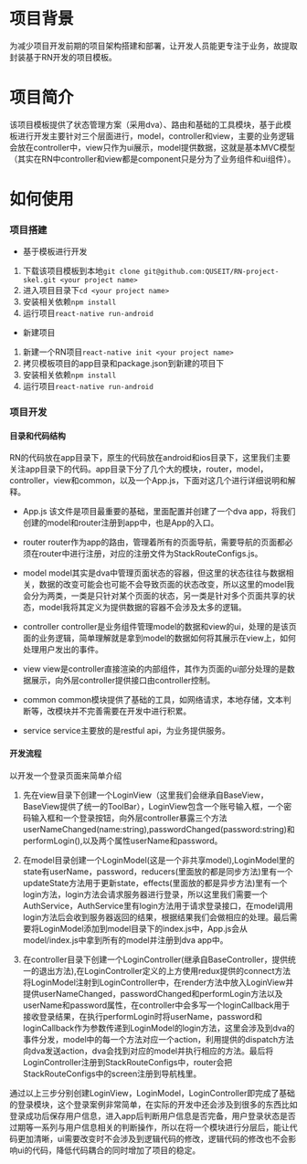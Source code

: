 # 项目背景
为减少项目开发前期的项目架构搭建和部署，让开发人员能更专注于业务，故提取封装基于RN开发的项目模板。

# 项目简介
该项目模板提供了状态管理方案（采用dva）、路由和基础的工具模块，基于此模板进行开发主要针对三个层面进行，model，controller和view，主要的业务逻辑会放在controller中，view只作为ui展示，model提供数据，这就是基本MVC模型（其实在RN中controller和view都是component只是分为了业务组件和ui组件）。

# 如何使用
### 项目搭建
- 基于模板进行开发
1. 下载该项目模板到本地`git clone git@github.com:QUSEIT/RN-project-skel.git <your project name>`
2. 进入项目目录下`cd <your project name>`
3. 安装相关依赖`npm install`
4. 运行项目`react-native run-android`

- 新建项目
1. 新建一个RN项目`react-native init <your project name>`
2. 拷贝模板项目的app目录和package.json到新建的项目下
3. 安装相关依赖`npm install`
4. 运行项目`react-native run-android`

### 项目开发
#### 目录和代码结构
RN的代码放在app目录下，原生的代码放在android和ios目录下，这里我们主要关注app目录下的代码。app目录下分了几个大的模块，router，model，controller，view和common，以及一个App.js，下面对这几个进行详细说明和解释。

- App.js
该文件是项目最重要的基础，里面配置并创建了一个dva app，将我们创建的model和router注册到app中，也是App的入口。

- router
router作为app的路由，管理着所有的页面导航，需要导航的页面都必须在router中进行注册，对应的注册文件为StackRouteConfigs.js。

- model
model其实是dva中管理页面状态的容器，但这里的状态往往与数据相关，数据的改变可能会也可能不会导致页面的状态改变，所以这里的model我会分为两类，一类是只针对某个页面的状态，另一类是针对多个页面共享的状态，model我将其定义为提供数据的容器不会涉及太多的逻辑。

- controller
controller是业务组件管理model的数据和view的ui，处理的是该页面的业务逻辑，简单理解就是拿到model的数据如何将其展示在view上，如何处理用户发出的事件。

- view
view是controller直接渲染的内部组件，其作为页面的ui部分处理的是数据展示，向外层controller提供接口由controller控制。

- common
common模块提供了基础的工具，如网络请求，本地存储，文本判断等，改模块并不完善需要在开发中进行积累。

- service
service主要放的是restful api，为业务提供服务。

#### 开发流程
以开发一个登录页面来简单介绍
1. 先在view目录下创建一个LoginView（这里我们会继承自BaseView，BaseView提供了统一的ToolBar），LoginView包含一个账号输入框，一个密码输入框和一个登录按钮，向外层controller暴露三个方法userNameChanged(name:string),passwordChanged(password:string)和performLogin(),以及两个属性userName和password。

2. 在model目录创建一个LoginModel(这是一个非共享model),LoginModel里的state有userName，password，reducers(里面放的都是同步方法)里有一个updateState方法用于更新state，effects(里面放的都是异步方法)里有一个login方法，login方法会请求服务器进行登录，所以这里我们需要一个AuthService，AuthService里有login方法用于请求登录接口，在model调用login方法后会收到服务器返回的结果，根据结果我们会做相应的处理。最后需要将LoginModel添加到model目录下的index.js中，App.js会从model/index.js中拿到所有的model并注册到dva app中。

3. 在controller目录下创建一个LoginController(继承自BaseController，提供统一的退出方法),在LoginController定义的上方使用redux提供的connect方法将LoginModel注射到LoginController中，在render方法中放入LoginView并提供userNameChanged，passwordChanged和performLogin方法以及userName和password属性，在controller中会多写一个loginCallback用于接收登录结果，在执行performLogin时将userName，password和loginCallback作为参数传递到LoginModel的login方法，这里会涉及到dva的事件分发，model中的每一个方法对应一个action，利用提供的dispatch方法向dva发送action，dva会找到对应的model并执行相应的方法。最后将LoginController注册到StackRouteConfigs中，router会把StackRouteConfigs中的screen注册到导航栈里。

通过以上三步分别创建LoginView，LoginModel，LoginController即完成了基础的登录模块，这个登录案例非常简单，在实际的开发中还会涉及到很多的东西比如登录成功后保存用户信息，进入app后判断用户信息是否完备，用户登录状态是否过期等一系列与用户信息相关的判断操作，所以在将一个模块进行分层后，能让代码更加清晰，ui需要改变时不会涉及到逻辑代码的修改，逻辑代码的修改也不会影响ui的代码，降低代码耦合的同时增加了项目的稳定。




































